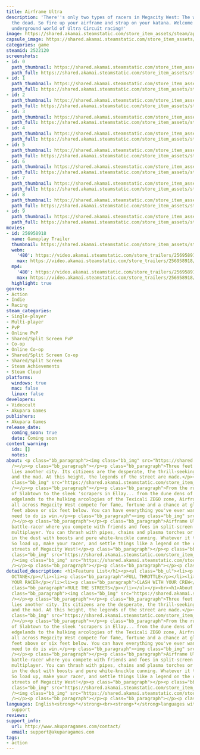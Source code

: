 ```yaml
---
title: Airframe Ultra
description: 'There''s only two types of racers in Megacity West: The winners and
  the dead. So fire up your airframe and strap on your katana. Welcome to the violent
  underground world of Ultra Circuit racing!'
image: https://shared.akamai.steamstatic.com/store_item_assets/steam/apps/2522120/header.jpg?t=1731694340
capsule_image: https://shared.akamai.steamstatic.com/store_item_assets/steam/apps/2522120/8e243f9575a26f2d5c15399fa2af9a0fb6ad59dc/capsule_231x87.jpg?t=1731694340
categories: game
steamid: 2522120
screenshots:
- id: 0
  path_thumbnail: https://shared.akamai.steamstatic.com/store_item_assets/steam/apps/2522120/ss_282d9d3980cba0b26e84a7f00788870e18b8f7a9.600x338.jpg?t=1731694340
  path_full: https://shared.akamai.steamstatic.com/store_item_assets/steam/apps/2522120/ss_282d9d3980cba0b26e84a7f00788870e18b8f7a9.1920x1080.jpg?t=1731694340
- id: 1
  path_thumbnail: https://shared.akamai.steamstatic.com/store_item_assets/steam/apps/2522120/ss_34e0b45b9ec7aee1e992622cbd32b6825a418e73.600x338.jpg?t=1731694340
  path_full: https://shared.akamai.steamstatic.com/store_item_assets/steam/apps/2522120/ss_34e0b45b9ec7aee1e992622cbd32b6825a418e73.1920x1080.jpg?t=1731694340
- id: 2
  path_thumbnail: https://shared.akamai.steamstatic.com/store_item_assets/steam/apps/2522120/ss_1fbd5a4bb8ae271506a2d047aec1769a9cff5290.600x338.jpg?t=1731694340
  path_full: https://shared.akamai.steamstatic.com/store_item_assets/steam/apps/2522120/ss_1fbd5a4bb8ae271506a2d047aec1769a9cff5290.1920x1080.jpg?t=1731694340
- id: 3
  path_thumbnail: https://shared.akamai.steamstatic.com/store_item_assets/steam/apps/2522120/ss_6a4f8aedfb2b864be2913ede0bd16107fa778967.600x338.jpg?t=1731694340
  path_full: https://shared.akamai.steamstatic.com/store_item_assets/steam/apps/2522120/ss_6a4f8aedfb2b864be2913ede0bd16107fa778967.1920x1080.jpg?t=1731694340
- id: 4
  path_thumbnail: https://shared.akamai.steamstatic.com/store_item_assets/steam/apps/2522120/ss_646d5fc30e1cf44c70b1220443c7899892e56861.600x338.jpg?t=1731694340
  path_full: https://shared.akamai.steamstatic.com/store_item_assets/steam/apps/2522120/ss_646d5fc30e1cf44c70b1220443c7899892e56861.1920x1080.jpg?t=1731694340
- id: 5
  path_thumbnail: https://shared.akamai.steamstatic.com/store_item_assets/steam/apps/2522120/ss_4494cae6434aec04b1566ee81e926fb29d35c0f4.600x338.jpg?t=1731694340
  path_full: https://shared.akamai.steamstatic.com/store_item_assets/steam/apps/2522120/ss_4494cae6434aec04b1566ee81e926fb29d35c0f4.1920x1080.jpg?t=1731694340
- id: 6
  path_thumbnail: https://shared.akamai.steamstatic.com/store_item_assets/steam/apps/2522120/ss_ff8f0102e1c750a0e526ca5746f41c71cab36cec.600x338.jpg?t=1731694340
  path_full: https://shared.akamai.steamstatic.com/store_item_assets/steam/apps/2522120/ss_ff8f0102e1c750a0e526ca5746f41c71cab36cec.1920x1080.jpg?t=1731694340
- id: 7
  path_thumbnail: https://shared.akamai.steamstatic.com/store_item_assets/steam/apps/2522120/ss_c723295f8f1f09f9ba792b3e95e4a0bd6445259f.600x338.jpg?t=1731694340
  path_full: https://shared.akamai.steamstatic.com/store_item_assets/steam/apps/2522120/ss_c723295f8f1f09f9ba792b3e95e4a0bd6445259f.1920x1080.jpg?t=1731694340
- id: 8
  path_thumbnail: https://shared.akamai.steamstatic.com/store_item_assets/steam/apps/2522120/ss_4ab6bb641bcb6bdd2c2790b605cfef71bac31eed.600x338.jpg?t=1731694340
  path_full: https://shared.akamai.steamstatic.com/store_item_assets/steam/apps/2522120/ss_4ab6bb641bcb6bdd2c2790b605cfef71bac31eed.1920x1080.jpg?t=1731694340
- id: 9
  path_thumbnail: https://shared.akamai.steamstatic.com/store_item_assets/steam/apps/2522120/ss_21b577a89486b4b6856b6a54841f435dcdaa1ab9.600x338.jpg?t=1731694340
  path_full: https://shared.akamai.steamstatic.com/store_item_assets/steam/apps/2522120/ss_21b577a89486b4b6856b6a54841f435dcdaa1ab9.1920x1080.jpg?t=1731694340
movies:
- id: 256958918
  name: Gameplay Trailer
  thumbnail: https://shared.akamai.steamstatic.com/store_item_assets/steam/apps/256958918/406478ccb44b6408b530fd1a3936797b3b703620/movie_600x337.jpg?t=1731694334
  webm:
    '480': https://video.akamai.steamstatic.com/store_trailers/256958918/movie480_vp9.webm?t=1731694334
    max: https://video.akamai.steamstatic.com/store_trailers/256958918/movie_max_vp9.webm?t=1731694334
  mp4:
    '480': https://video.akamai.steamstatic.com/store_trailers/256958918/movie480.mp4?t=1731694334
    max: https://video.akamai.steamstatic.com/store_trailers/256958918/movie_max.mp4?t=1731694334
  highlight: true
genres:
- Action
- Indie
- Racing
steam_categories:
- Single-player
- Multi-player
- PvP
- Online PvP
- Shared/Split Screen PvP
- Co-op
- Online Co-op
- Shared/Split Screen Co-op
- Shared/Split Screen
- Steam Achievements
- Steam Cloud
platforms:
  windows: true
  mac: false
  linux: false
developers:
- Videocult
- Akupara Games
publishers:
- Akupara Games
release_date:
  coming_soon: true
  date: Coming soon
content_warning:
  ids: []
  notes:
about: <p class="bb_paragraph"><img class="bb_img" src="https://shared.akamai.steamstatic.com/store_item_assets/steam/apps/2522120/extras/My_Character_Alternate_Crop.png?t=1731694340"
  /></p><p class="bb_paragraph"></p><p class="bb_paragraph">Three feet above the blacktop
  lies another city. Its citizens are the desperate, the thrill-seeking, the dangerous
  and the mad. At this height, the legends of the street are made.</p><p class="bb_paragraph"><img
  class="bb_img" src="https://shared.akamai.steamstatic.com/store_item_assets/steam/apps/2522120/extras/AFU_Graphic_GIF_FullThrottle_616x220_V2.gif?t=1731694340"
  /></p><p class="bb_paragraph"></p><p class="bb_paragraph">From the rusting shipyards
  of Slabtown to the sleek 'scrapers in Ellay... from the dune dens of the Ysidro
  edgelands to the hulking arcologies of the Texicali ZEGO zone, Airframe racers from
  all across Megacity West compete for fame, fortune and a chance at glory... three
  feet above or six feet below. You can have everything you've ever wanted. All you
  need to do is win.</p><p class="bb_paragraph"><img class="bb_img" src="https://shared.akamai.steamstatic.com/store_item_assets/steam/apps/2522120/extras/AFU_Graphic_GIF_HiOctane_616x220_V2.gif?t=1731694340"
  /></p><p class="bb_paragraph"></p><p class="bb_paragraph">Airframe Ultra is a fast-paced
  battle-racer where you compete with friends and foes in split-screen and online
  multiplayer. You can thrash with pipes, chains and plasma torches or leave them
  in the dust with boosts and pure white-knuckle cunning. Whatever it takes to win.
  So load up, make your racer, and settle things like a legend on the cracked asphalt
  streets of Megacity West!</p><p class="bb_paragraph"></p><p class="bb_paragraph"><img
  class="bb_img" src="https://shared.akamai.steamstatic.com/store_item_assets/steam/apps/2522120/extras/AFU_Graphic_GIF_LowFiCyberpunk_616x220_V2.gif?t=1731694340"
  /><img class="bb_img" src="https://shared.akamai.steamstatic.com/store_item_assets/steam/apps/2522120/extras/AFU_Steam_LineBreak-A.png?t=1731694340"
  /></p><p class="bb_paragraph"></p><p class="bb_paragraph"></p><p class="bb_paragraph"></p>
detailed_description: <h1>Feature List</h1><p><ul class="bb_ul"><li><p class="bb_paragraph">HI
  OCTANE</p></li><li><p class="bb_paragraph">FULL THROTTLE</p></li><li><p class="bb_paragraph">MAKE
  YOUR RACER</p></li><li><p class="bb_paragraph">CLASH WITH YOUR CREW</p></li><li><p
  class="bb_paragraph">RULE THE STREETS</p></li></ul></p><br><h1>About the Game</h1><p
  class="bb_paragraph"><img class="bb_img" src="https://shared.akamai.steamstatic.com/store_item_assets/steam/apps/2522120/extras/My_Character_Alternate_Crop.png?t=1731694340"
  /></p><p class="bb_paragraph"></p><p class="bb_paragraph">Three feet above the blacktop
  lies another city. Its citizens are the desperate, the thrill-seeking, the dangerous
  and the mad. At this height, the legends of the street are made.</p><p class="bb_paragraph"><img
  class="bb_img" src="https://shared.akamai.steamstatic.com/store_item_assets/steam/apps/2522120/extras/AFU_Graphic_GIF_FullThrottle_616x220_V2.gif?t=1731694340"
  /></p><p class="bb_paragraph"></p><p class="bb_paragraph">From the rusting shipyards
  of Slabtown to the sleek 'scrapers in Ellay... from the dune dens of the Ysidro
  edgelands to the hulking arcologies of the Texicali ZEGO zone, Airframe racers from
  all across Megacity West compete for fame, fortune and a chance at glory... three
  feet above or six feet below. You can have everything you've ever wanted. All you
  need to do is win.</p><p class="bb_paragraph"><img class="bb_img" src="https://shared.akamai.steamstatic.com/store_item_assets/steam/apps/2522120/extras/AFU_Graphic_GIF_HiOctane_616x220_V2.gif?t=1731694340"
  /></p><p class="bb_paragraph"></p><p class="bb_paragraph">Airframe Ultra is a fast-paced
  battle-racer where you compete with friends and foes in split-screen and online
  multiplayer. You can thrash with pipes, chains and plasma torches or leave them
  in the dust with boosts and pure white-knuckle cunning. Whatever it takes to win.
  So load up, make your racer, and settle things like a legend on the cracked asphalt
  streets of Megacity West!</p><p class="bb_paragraph"></p><p class="bb_paragraph"><img
  class="bb_img" src="https://shared.akamai.steamstatic.com/store_item_assets/steam/apps/2522120/extras/AFU_Graphic_GIF_LowFiCyberpunk_616x220_V2.gif?t=1731694340"
  /><img class="bb_img" src="https://shared.akamai.steamstatic.com/store_item_assets/steam/apps/2522120/extras/AFU_Steam_LineBreak-A.png?t=1731694340"
  /></p><p class="bb_paragraph"></p><p class="bb_paragraph"></p><p class="bb_paragraph"></p>
languages: English<strong>*</strong><br><strong>*</strong>languages with full audio
  support
reviews:
support_info:
  url: http://www.akuparagames.com/contact/
  email: support@akuparagames.com
tags:
- action
---
```

